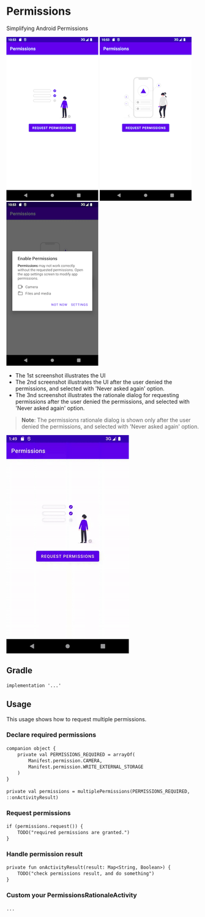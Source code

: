 # Permissions

Simplifying Android Permissions

![](https://raw.githubusercontent.com/zhjl37/Permissions/main/screenshot-1.png)
![](https://raw.githubusercontent.com/zhjl37/Permissions/main/screenshot-2.png)
![](https://raw.githubusercontent.com/zhjl37/Permissions/main/screenshot-3.png)

- The 1st screenshot illustrates the UI
- The 2nd screenshot illustrates the UI after the user denied the permissions, and selected with 'Never asked again' option.
- The 3nd screenshot illustrates the rationale dialog for requesting permissions after the user denied the permissions, and selected with 'Never asked again' option.

> **Note**: 
> The permissions rationale dialog is shown only after the user denied the permissions, and selected with 'Never asked again' option.

![](https://raw.githubusercontent.com/zhjl37/Permissions/main/screenrecord.gif)

## Gradle

```
implementation '...'
```

## Usage

This usage shows how to request multiple permissions.

### Declare required permissions

```
companion object {
    private val PERMISSIONS_REQUIRED = arrayOf(
        Manifest.permission.CAMERA,
        Manifest.permission.WRITE_EXTERNAL_STORAGE
    )
}

private val permissions = multiplePermissions(PERMISSIONS_REQUIRED, ::onActivityResult)        
```

### Request permissions

```
if (permissions.request()) {
    TODO("required permissions are granted.")
}
```

### Handle permission result

```
private fun onActivityResult(result: Map<String, Boolean>) {
    TODO("check permissions result, and do something")
}
```

### Custom your PermissionsRationaleActivity
```
...
```
